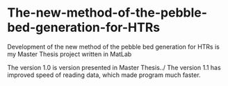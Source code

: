 # The-new-method-of-the-pebble-bed-generation-for-HTRs
Development of the new method of the pebble bed generation for HTRs is my Master Thesis project written in MatLab

The version 1.0 is version presented in Master Thesis../
The version 1.1 has improved speed of reading data, which made program much faster.
